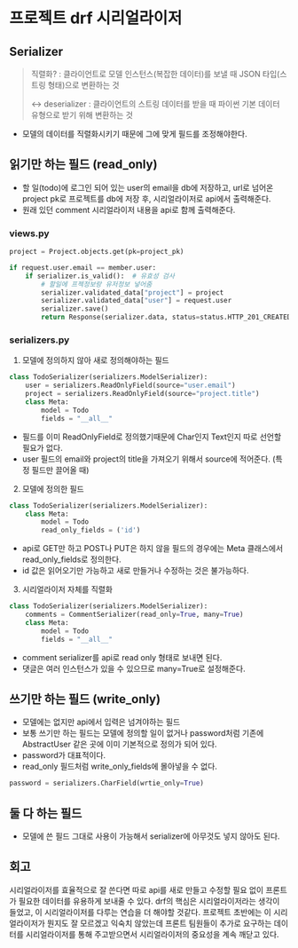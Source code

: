 # 프로젝트 drf 시리얼라이저
## Serializer
> 직렬화? : 클라이언트로 모델 인스턴스(복잡한 데이터)를 보낼 때 JSON 타입(스트링 형태)으로 변환하는 것
>
> <-> deserializer : 클라이언트의 스트링 데이터를 받을 때 파이썬 기본 데이터 유형으로 받기 위해 변환하는 것

- 모델의 데이터를 직렬화시키기 때문에 그에 맞게 필드를 조정해야한다.

## 읽기만 하는 필드 (read_only)
- 할 일(todo)에 로그인 되어 있는 user의 email을 db에 저장하고, url로 넘어온 project pk로 프로젝트를 db에 저장 후, 시리얼라이저로 api에서 출력해준다.
- 원래 있던 comment 시리얼라이저 내용을 api로 함께 출력해준다.

### views.py
```python
project = Project.objects.get(pk=project_pk)

if request.user.email == member.user:
    if serializer.is_valid():  # 유효성 검사
        # 할일에 프젝정보랑 유저정보 넣어줌
        serializer.validated_data["project"] = project
        serializer.validated_data["user"] = request.user
        serializer.save()
        return Response(serializer.data, status=status.HTTP_201_CREATED)
```
### serializers.py
1. 모델에 정의하지 않아 새로 정의해야하는 필드
```python
class TodoSerializer(serializers.ModelSerializer):
    user = serializers.ReadOnlyField(source="user.email")
    project = serializers.ReadOnlyField(source="project.title")
    class Meta:
        model = Todo
        fields = "__all__"
```
- 필드를 이미 ReadOnlyField로 정의했기때문에 Char인지 Text인지 따로 선언할 필요가 없다.
- user 필드의 email와 project의 title을 가져오기 위해서 source에 적어준다. (특정 필드만 끌어올 때)

2. 모델에 정의한 필드
```python
class TodoSerializer(serializers.ModelSerializer):
    class Meta:
        model = Todo
        read_only_fields = ('id')
```
- api로 GET만 하고 POST나 PUT은 하지 않을 필드의 경우에는 Meta 클래스에서 read_only_fields로 정의한다.
- id 값은 읽어오기만 가능하고 새로 만들거나 수정하는 것은 불가능하다.

3. 시리얼라이저 자체를 직렬화
```python
class TodoSerializer(serializers.ModelSerializer):
    comments = CommentSerializer(read_only=True, many=True)
    class Meta:
        model = Todo
        fields = "__all__"
```
- comment serializer를 api로 read only 형태로 보내면 된다.
- 댓글은 여러 인스턴스가 있을 수 있으므로 many=True로 설정해준다.

## 쓰기만 하는 필드 (write_only)
- 모델에는 없지만 api에서 입력은 넘겨야하는 필드
- 보통 쓰기만 하는 필드는 모델에 정의할 일이 없거나 password처럼 기존에 AbstractUser 같은 곳에 이미 기본적으로 정의가 되어 있다.
- password가 대표적이다.
- read_only 필드처럼 write_only_fields에 몰아넣을 수 없다.

```python
password = serializers.CharField(wrtie_only=True)
```

## 둘 다 하는 필드
- 모델에 쓴 필드 그대로 사용이 가능해서 serializer에 아무것도 넣지 않아도 된다.

## 회고
시리얼라이저를 효율적으로 잘 쓴다면 따로 api를 새로 만들고 수정할 필요 없이 프론트가 필요한 데이터를 유용하게 보내줄 수 있다. drf의 핵심은 시리얼라이저라는 생각이 들었고, 이 시리얼라이저를 다루는 연습을 더 해야할 것같다. 프로젝트 초반에는 이 시리얼라이저가 뭔지도 잘 모르겠고 익숙치 않았는데 프론트 팀원들이 추가로 요구하는 데이터를 시리얼라이저를 통해 주고받으면서 시리얼라이저의 중요성을 계속 깨닫고 있다.